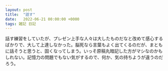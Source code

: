 ```yaml
---
layout: post
title:  "話す"
date:   2022-06-21 00:00:00 +0000
tags: 雑記 日記
---
```


話す練習をしていたが、プレゼン上手な人々は大したものだなと改めて感心するばかりで、大して上達しなかった。脳死なら言葉もよく出てくるのだが、まともに話そうと思うと、固くなってしまう。いっそ原稿丸暗記した方がマシなのかもしれない。記憶力の問題でもない気がするので、何か、気の持ちようが違うのだろう。